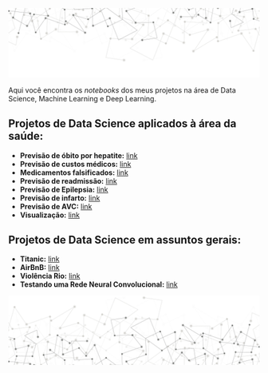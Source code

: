 <p align="center">
  <img src="/img/img_readme_sup.JPEG" >
</p>




Aqui você encontra os *notebooks* dos meus projetos na área de Data Science, Machine Learning e Deep Learning.

## Projetos de Data Science aplicados à área da saúde:
* __Previsão de óbito por hepatite:__ [link](https://github.com/caiosainvallio/data_science/blob/master/previsao-hepatite.ipynb)
* __Previsão de custos médicos:__ [link](https://github.com/caiosainvallio/data_science/blob/master/previsao-custos.ipynb)
* __Medicamentos falsificados:__ [link](https://github.com/caiosainvallio/data_science/blob/master/medicamentos_falsificados.ipynb)
* __Previsão de readmissão:__ [link](https://github.com/caiosainvallio/data_science/blob/master/previsao-registros-eletronicos.ipynb)
* __Previsão de Epilepsia:__ [link](https://github.com/caiosainvallio/data_science/blob/master/previsao_eplepsia.ipynb)
* __Previsão de infarto:__ [link](https://github.com/caiosainvallio/data_science/blob/master/previsao-infarto.ipynb)
* __Previsão de AVC:__ [link](https://github.com/caiosainvallio/data_science/blob/master/previsao-avc.ipynb)
* __Visualização:__ [link](https://github.com/caiosainvallio/data_science/blob/master/teds-d_visualizacao.ipynb)

## Projetos de Data Science em assuntos gerais:
* __Titanic:__ [link](http://bit.ly/38fR9SZ)
* __AirBnB:__ [link](http://bit.ly/39yhYCl)
* __Violência Rio:__ [link](http://bit.ly/2QlTkxi)
* __Testando uma Rede Neural Convolucional:__ [link](https://github.com/caiosainvallio/data_science/blob/master/testando%20uma%20CNN.ipynb)



<p align="center">
  <img src="/img/img_readme_inf.JPEG" >
</p>
